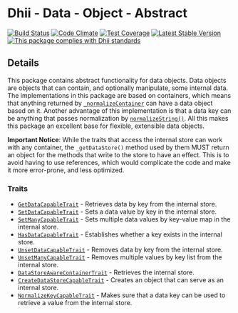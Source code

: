 # Dhii - Data - Object - Abstract

[![Build Status](https://travis-ci.org/Dhii/data-object-abstract.svg?branch=master)](https://travis-ci.org/Dhii/data-object-abstract)
[![Code Climate](https://codeclimate.com/github/Dhii/data-object-abstract/badges/gpa.svg)](https://codeclimate.com/github/Dhii/data-object-abstract)
[![Test Coverage](https://codeclimate.com/github/Dhii/data-object-abstract/badges/coverage.svg)](https://codeclimate.com/github/Dhii/data-object-abstract/coverage)
[![Latest Stable Version](https://poser.pugx.org/dhii/data-object-abstract/version)](https://packagist.org/packages/dhii/data-object-abstract)
[![This package complies with Dhii standards](https://img.shields.io/badge/Dhii-Compliant-green.svg?style=flat-square)][Dhii]

## Details
This package contains abstract functionality for data objects. Data objects are objects that can contain, and optionally
manipulate, some internal data. The implementations in this package are based on containers, which means that anything
returned by [`_normalizeContainer`][NormalizeContainerCapableTrait#_normalizeContainer()] can have a data object based
on it. Another advantage of this implementation is that a data key can be anything that passes normalization by
[`normalizeString()`][NormalizeStringCapableTrait#_normalizeString()]. All this makes this package an excellent base
for flexible, extensible data objects.

**Important Notice**: While the traits that access the internal store can work with any container, the `_getDataStore()`
method used by them MUST return an object for the methods that write to the store to have an effect. This is to avoid
having to use references, which would complicate the code and make it more error-prone, and less optimized.

### Traits
- [`GetDataCapableTrait`][GetDataCapableTrait] - Retrieves data by key from the internal store.
- [`SetDataCapableTrait`][SetDataCapableTrait] - Sets a data value by key in the internal store.
- [`SetManyCapableTrait`][SetManyCapableTrait] - Sets multiple data values by key-value map in the internal store.
- [`HasDataCapableTrait`][HasDataCapableTrait] - Establishes whether a key exists in the internal store.
- [`UnsetDataCapableTrait`][UnsetDataCapableTrait] - Removes data by key from the internal store.
- [`UnsetManyCapableTrait`][UnsetManyCapableTrait] - Removes multiple values by key list from the internal store.
- [`DataStoreAwareContainerTrait`][DataStoreAwareContainerTrait] - Retrieves the internal store.
- [`CreateDataStoreCapableTrait`][CreateDataStoreCapableTrait] - Creates an object that can serve as an internal store.
- [`NormalizeKeyCapableTrait`][NormalizeKeyCapableTrait] - Makes sure that a data key can be used to retrieve a value from the internal store.


[Dhii]: https://github.com/Dhii/dhii

[GetDataCapableTrait]:                                                  src/GetDataCapableTrait.php
[SetDataCapableTrait]:                                                  src/SetDataCapableTrait.php
[SetManyCapableTrait]:                                                  src/SetManyCapableTrait.php
[HasDataCapableTrait]:                                                  src/HasDataCapableTrait.php
[UnsetDataCapableTrait]:                                                src/UnsetDataCapableTrait.php
[UnsetManyCapableTrait]:                                                src/UnsetManyCapableTrait.php
[DataStoreAwareContainerTrait]:                                         src/DataStoreAwareContainerTrait.php
[CreateDataStoreCapableTrait]:                                          src/CreateDataStoreCapableTrait.php
[NormalizeKeyCapableTrait]:                                             src/NormalizeKeyCapableTrait.php

[NormalizeContainerCapableTrait#_normalizeContainer()]:                 https://github.com/Dhii/container-helper-base/blob/develop/src/NormalizeContainerCapableTrait.php#L32
[NormalizeStringCapableTrait#_normalizeString()]:                       https://github.com/Dhii/normalization-helper-base/blob/develop/src/NormalizeStringCapableTrait.php#L30
